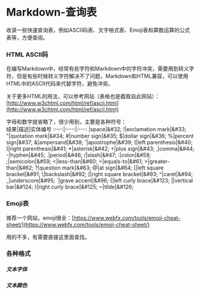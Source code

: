 # Markdown-查询表
收录一些快速查询表，例如ASCII码表、文字格式表、Emoji表和算数运算的公式表等，方便查阅。
### HTML ASCII码
在编写Markdown中，经常有些字符和Markdown中的字符冲突，需要用到转义字符，但是有些时候转义字符解决不了问题，Markdown和HTML兼容，可以使用HTML中的ASCII代码来代替字符，避免冲突。   

关于更多HTML的用法，可以参考网站（表格也是截取自此网站）：[http://www.w3chtml.com/html/ref/ascii.html](http://www.w3chtml.com/html/ref/ascii.html)

字母和数字就省略了，很少用到，主要是各种符号：    
结果|描述|实体编号
:---:|:---:|:---:
&#32;|space|\&#32;
!|exclamation mark|\&#33;
"|quotation mark|\&#34;
\#|number sign|\&#35;
$|dollar sign|\&#36;
%|percent sign|\&#37;
&|ampersand|\&#38;
'|apostrophe|\&#39;
(|left parenthesis|\&#40;
)|right parenthesis|\&#41;
*|asterisk|\&#42;
+|plus sign|\&#43;
,|comma|\&#44;
-|hyphen|\&#45;
.|period|\&#46;
/|slash|\&#47;
:|colon|\&#58;
;|semicolon|\&#59;
<|less-than|\&#60;
=|equals-to|\&#61;
&#62;|greater-than|\&#62;
?|question mark|\&#63;
@|at sign|\&#64;
[|left square bracket|\&#91;
&#92;|backslash|\&#92;
]|right square bracket|\&#93;
^|caret|\&#94;
_|underscore|\&#95;
\`|grave accent|\&#96;
{|left curly brace|\&#123;
&#124;|vertical bar|\&#124;
}|right curly brace|\&#125;
~|tilde|\&#126;

### Emoji表
推荐一个网站，emoji很全：[https://www.webfx.com/tools/emoji-cheat-sheet/](https://www.webfx.com/tools/emoji-cheat-sheet/)

用的不多，有需要直接这里面查找。

### 各种格式
##### 文本字体

##### 文本颜色

